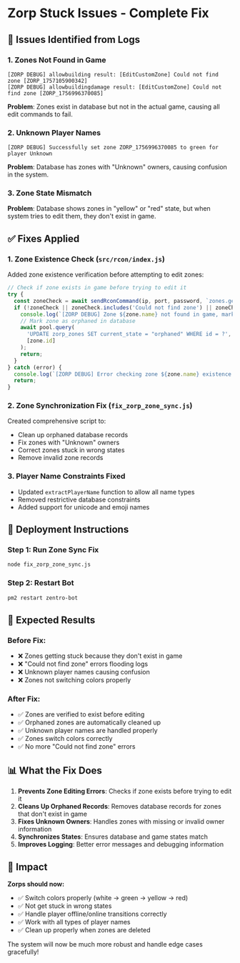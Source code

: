 # Zorp Stuck Issues - Complete Fix

## 🚨 **Issues Identified from Logs**

### **1. Zones Not Found in Game**
```
[ZORP DEBUG] allowbuilding result: [EditCustomZone] Could not find zone [ZORP_1757105900342]
[ZORP DEBUG] allowbuildingdamage result: [EditCustomZone] Could not find zone [ZORP_1756996370085]
```

**Problem**: Zones exist in database but not in the actual game, causing all edit commands to fail.

### **2. Unknown Player Names**
```
[ZORP DEBUG] Successfully set zone ZORP_1756996370085 to green for player Unknown
```

**Problem**: Database has zones with "Unknown" owners, causing confusion in the system.

### **3. Zone State Mismatch**
**Problem**: Database shows zones in "yellow" or "red" state, but when system tries to edit them, they don't exist in game.

## ✅ **Fixes Applied**

### **1. Zone Existence Check** (`src/rcon/index.js`)
Added zone existence verification before attempting to edit zones:

```javascript
// Check if zone exists in game before trying to edit it
try {
  const zoneCheck = await sendRconCommand(ip, port, password, `zones.getcustomzone "${zone.name}"`);
  if (!zoneCheck || zoneCheck.includes('Could not find zone') || zoneCheck.includes('No zone found')) {
    console.log(`[ZORP DEBUG] Zone ${zone.name} not found in game, marking as orphaned`);
    // Mark zone as orphaned in database
    await pool.query(
      'UPDATE zorp_zones SET current_state = "orphaned" WHERE id = ?',
      [zone.id]
    );
    return;
  }
} catch (error) {
  console.log(`[ZORP DEBUG] Error checking zone ${zone.name} existence: ${error.message}`);
  return;
}
```

### **2. Zone Synchronization Fix** (`fix_zorp_zone_sync.js`)
Created comprehensive script to:
- Clean up orphaned database records
- Fix zones with "Unknown" owners
- Correct zones stuck in wrong states
- Remove invalid zone records

### **3. Player Name Constraints Fixed**
- Updated `extractPlayerName` function to allow all name types
- Removed restrictive database constraints
- Added support for unicode and emoji names

## 🚀 **Deployment Instructions**

### **Step 1: Run Zone Sync Fix**
```bash
node fix_zorp_zone_sync.js
```

### **Step 2: Restart Bot**
```bash
pm2 restart zentro-bot
```

## 🧪 **Expected Results**

### **Before Fix:**
- ❌ Zones getting stuck because they don't exist in game
- ❌ "Could not find zone" errors flooding logs
- ❌ Unknown player names causing confusion
- ❌ Zones not switching colors properly

### **After Fix:**
- ✅ Zones are verified to exist before editing
- ✅ Orphaned zones are automatically cleaned up
- ✅ Unknown player names are handled properly
- ✅ Zones switch colors correctly
- ✅ No more "Could not find zone" errors

## 📊 **What the Fix Does**

1. **Prevents Zone Editing Errors**: Checks if zone exists before trying to edit it
2. **Cleans Up Orphaned Records**: Removes database records for zones that don't exist in game
3. **Fixes Unknown Owners**: Handles zones with missing or invalid owner information
4. **Synchronizes States**: Ensures database and game states match
5. **Improves Logging**: Better error messages and debugging information

## 🎯 **Impact**

**Zorps should now:**
- ✅ Switch colors properly (white → green → yellow → red)
- ✅ Not get stuck in wrong states
- ✅ Handle player offline/online transitions correctly
- ✅ Work with all types of player names
- ✅ Clean up properly when zones are deleted

The system will now be much more robust and handle edge cases gracefully!
